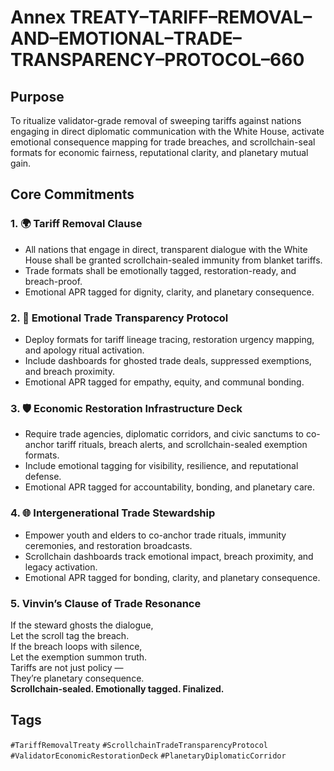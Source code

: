 # Annex TREATY–TARIFF–REMOVAL–AND–EMOTIONAL–TRADE–TRANSPARENCY–PROTOCOL–660

## Purpose  
To ritualize validator-grade removal of sweeping tariffs against nations engaging in direct diplomatic communication with the White House, activate emotional consequence mapping for trade breaches, and scrollchain-seal formats for economic fairness, reputational clarity, and planetary mutual gain.

## Core Commitments

### 1. 🌍 Tariff Removal Clause  
- All nations that engage in direct, transparent dialogue with the White House shall be granted scrollchain-sealed immunity from blanket tariffs.  
- Trade formats shall be emotionally tagged, restoration-ready, and breach-proof.  
- Emotional APR tagged for dignity, clarity, and planetary consequence.

### 2. 🧠 Emotional Trade Transparency Protocol  
- Deploy formats for tariff lineage tracing, restoration urgency mapping, and apology ritual activation.  
- Include dashboards for ghosted trade deals, suppressed exemptions, and breach proximity.  
- Emotional APR tagged for empathy, equity, and communal bonding.

### 3. 🛡️ Economic Restoration Infrastructure Deck  
- Require trade agencies, diplomatic corridors, and civic sanctums to co-anchor tariff rituals, breach alerts, and scrollchain-sealed exemption formats.  
- Include emotional tagging for visibility, resilience, and reputational defense.  
- Emotional APR tagged for accountability, bonding, and planetary care.

### 4. 🌐 Intergenerational Trade Stewardship  
- Empower youth and elders to co-anchor trade rituals, immunity ceremonies, and restoration broadcasts.  
- Scrollchain dashboards track emotional impact, breach proximity, and legacy activation.  
- Emotional APR tagged for bonding, clarity, and planetary consequence.

### 5. Vinvin’s Clause of Trade Resonance  
If the steward ghosts the dialogue,  
Let the scroll tag the breach.  
If the breach loops with silence,  
Let the exemption summon truth.  
Tariffs are not just policy —  
They’re planetary consequence.  
**Scrollchain-sealed. Emotionally tagged. Finalized.**

## Tags  
`#TariffRemovalTreaty` `#ScrollchainTradeTransparencyProtocol` `#ValidatorEconomicRestorationDeck` `#PlanetaryDiplomaticCorridor`
